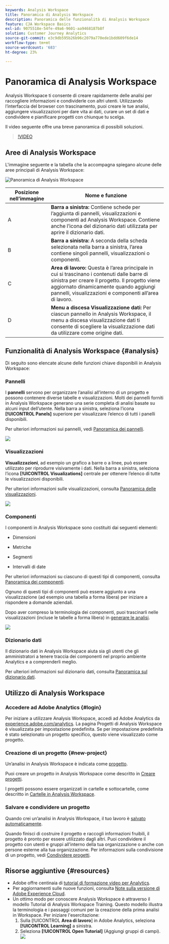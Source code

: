 ```yaml
---
keywords: Analysis Workspace
title: Panoramica di Analysis Workspace
description: Panoramica delle funzionalità di Analysis Workspace
feature: CJA Workspace Basics
exl-id: 9075518e-54fe-49a6-9601-aa9468187b8f
solution: Customer Journey Analytics
source-git-commit: e3c9db595b26b96c2079a770ede1bdd609f6de14
workflow-type: tm+mt
source-wordcount: '683'
ht-degree: 23%

---
```


# Panoramica di Analysis Workspace

Analysis Workspace ti consente di creare rapidamente delle analisi per raccogliere informazioni e condividerle con altri utenti. Utilizzando l’interfaccia del browser con trascinamento, puoi creare le tue analisi, aggiungere visualizzazioni per dare vita ai dati, curare un set di dati e condividere e pianificare progetti con chiunque tu scelga.

Il video seguente offre una breve panoramica di possibili soluzioni.

>[!VIDEO](https://video.tv.adobe.com/v/26266/?quality=12)

## Aree di Analysis Workspace

L&#39;immagine seguente e la tabella che la accompagna spiegano alcune delle aree principali di Analysis Workspace:

![Panoramica di Analysis Workspace](assets/analysis-workspace-overvew.png)

| Posizione nell’immagine | Nome e funzione |
|---------|----------|
| A | **Barra a sinistra:** Contiene schede per l’aggiunta di pannelli, visualizzazioni e componenti ad Analysis Workspace. Contiene anche l’icona del dizionario dati utilizzata per aprire il dizionario dati. |
| B | **Barra a sinistra:** A seconda della scheda selezionata nella barra a sinistra, l’area contiene singoli pannelli, visualizzazioni o componenti. |
| C | **Area di lavoro:** Questa è l’area principale in cui si trascinano i contenuti dalle barre di sinistra per creare il progetto. Il progetto viene aggiornato dinamicamente quando aggiungi pannelli, visualizzazioni e componenti all’area di lavoro. |
| D | **Menu a discesa Visualizzazione dati:** Per ciascun pannello in Analysis Workspace, il menu a discesa visualizzazione dati ti consente di scegliere la visualizzazione dati da utilizzare come origine dati. |

## Funzionalità di Analysis Workspace {#analysis}

Di seguito sono elencate alcune delle funzioni chiave disponibili in Analysis Workspace:

### Pannelli

I **pannelli** servono per organizzare l’analisi all’interno di un progetto e possono contenere diverse tabelle e visualizzazioni. Molti dei pannelli forniti in Analysis Workspace generano una serie completa di analisi basate su alcuni input dell’utente. Nella barra a sinistra, seleziona l’icona **[!UICONTROL Panels]** superiore per visualizzare l’elenco di tutti i panelli disponibili.

Per ulteriori informazioni sui pannelli, vedi [Panoramica dei pannelli](/help/analysis-workspace/c-panels/panels.md).

![](assets/build-panels.png)

### Visualizzazioni

**Visualizzazioni**, ad esempio un grafico a barre o a linee, può essere utilizzato per riprodurre visivamente i dati. Nella barra a sinistra, seleziona l’icona **[!UICONTROL Visualizations]** centrale per ottenere l’elenco di tutte le visualizzazioni disponibili.

Per ulteriori informazioni sulle visualizzazioni, consulta [Panoramica delle visualizzazioni](/help/analysis-workspace/visualizations/freeform-analysis-visualizations.md).

![](assets/build-visualizations.png)

### Componenti

I componenti in Analysis Workspace sono costituiti dai seguenti elementi:

* Dimensioni

* Metriche

* Segmenti

* Intervalli di date

Per ulteriori informazioni su ciascuno di questi tipi di componenti, consulta [Panoramica dei componenti](/help/components/overview.md).

Ognuno di questi tipi di componenti può essere aggiunto a una visualizzazione (ad esempio una tabella a forma libera) per iniziare a rispondere a domande aziendali.

Dopo aver compreso la terminologia dei componenti, puoi trascinarli nelle visualizzazioni (incluse le tabelle a forma libera) in [generare le analisi](/help/analysis-workspace/visualizations/freeform-table/freeform-table.md).

![](assets/build-components.png)

### Dizionario dati

Il dizionario dati in Analysis Workspace aiuta sia gli utenti che gli amministratori a tenere traccia dei componenti nel proprio ambiente Analytics e a comprenderli meglio.

Per ulteriori informazioni sul dizionario dati, consulta [Panoramica sul dizionario dati](/help/components/data-dictionary/data-dictionary-overview.md).

## Utilizzo di Analysis Workspace

### Accedere ad Adobe Analytics {#login}

Per iniziare a utilizzare Analysis Workspace, accedi ad Adobe Analytics da [experience.adobe.com/analytics](https://experience.adobe.com/analytics). La pagina Progetti di Analysis Workspace è visualizzata per impostazione predefinita. Se per impostazione predefinita è stato selezionato un progetto specifico, questo viene visualizzato come progetto.

### Creazione di un progetto {#new-project}

Un’analisi in Analysis Workspace è indicata come [progetto](/help/analysis-workspace/build-workspace-project/freeform-overview.md).

Puoi creare un progetto in Analysis Workspace come descritto in [Creare progetti](/help/analysis-workspace/build-workspace-project/create-projects.md).

I progetti possono essere organizzati in cartelle e sottocartelle, come descritto in [Cartelle in Analysis Workspace](/help/analysis-workspace/build-workspace-project/workspace-folders/about-folders.md).

### Salvare e condividere un progetto

Quando crei un’analisi in Analysis Workspace, il tuo lavoro è [salvato automaticamente](/help/analysis-workspace/build-workspace-project/save-projects.md).

Quando finisci di costruire il progetto e raccogli informazioni fruibili, il progetto è pronto per essere utilizzato dagli altri. Puoi condividere il progetto con utenti e gruppi all’interno della tua organizzazione o anche con persone esterne alla tua organizzazione. Per informazioni sulla condivisione di un progetto, vedi [Condividere progetti](/help/analysis-workspace/curate-share/share-projects.md).

## Risorse aggiuntive {#resources}

* Adobe offre centinaia di [tutorial di formazione video per Analytics](https://experienceleague.adobe.com/docs/analytics-learn/tutorials/overview.html?lang=it).
* Per aggiornamenti sulle nuove funzioni, consulta [Note sulla versione di Adobe Experience Cloud](https://experienceleague.adobe.com/docs/release-notes/experience-cloud/current.html?lang=it#analytics).
* Un ottimo modo per conoscere Analysis Workspace è attraverso il modello Tutorial di Analysis Workspace Training. Questo modello illustra la terminologia e i passaggi comuni per la creazione della prima analisi in Workspace. Per iniziare l&#39;esercitazione:
   1. Sulla [!UICONTROL **Area di lavoro**] in Adobe Analytics, seleziona **[!UICONTROL Learning]** a sinistra.
   1. Seleziona **[!UICONTROL Open Tutorial]** (Aggiungi gruppi di campi).
      ![](assets/training-tutorial.png)
